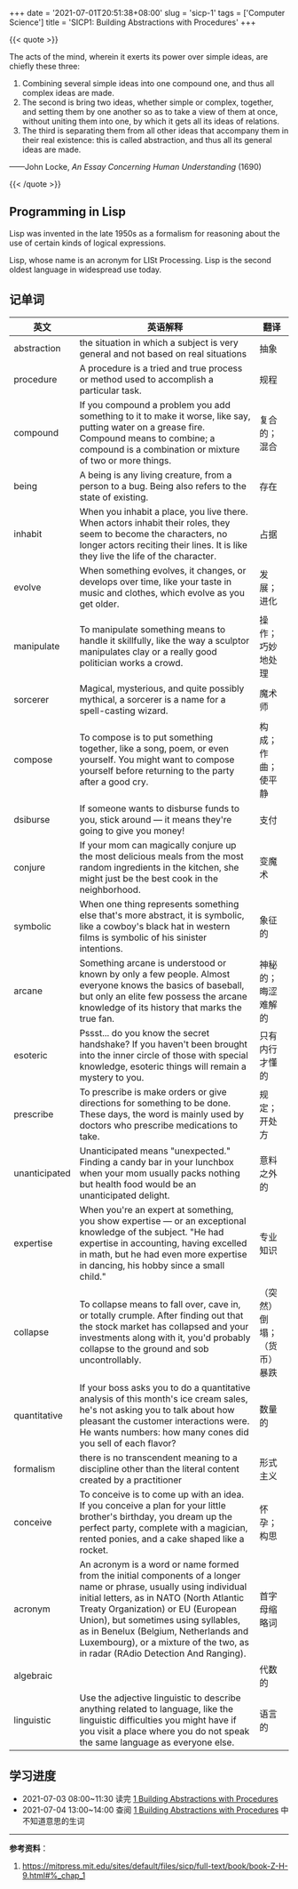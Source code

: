+++
date = '2021-07-01T20:51:38+08:00'
slug = 'sicp-1'
tags = ['Computer Science']
title = 'SICP1: Building Abstractions with Procedures'
+++

{{< quote >}}

The acts of the mind, wherein it exerts its power over simple ideas, are chiefly these three:

1. Combining several simple ideas into one compound one, and thus all complex ideas are made.
2. The second is bring two ideas, whether simple or complex, together, and setting them by one another so as to take a view of them at once, without uniting them into one, by which it gets all its ideas of relations.
3. The third is separating them from all other ideas that accompany them in their real existence: this is called abstraction, and thus all its general ideas are made.

——John Locke, *An Essay Concerning Human Understanding* (1690)

{{< /quote >}}

## Programming in Lisp

Lisp was invented in the late 1950s as a formalism for reasoning about the use of certain kinds of logical expressions.

Lisp, whose name is an acronym for LISt Processing. Lisp is the second oldest language in widespread use today.

## 记单词

| 英文          | 英语解释                                                                                                                                                                                                                                                                                                                                                              | 翻译                       |
| ------------- | --------------------------------------------------------------------------------------------------------------------------------------------------------------------------------------------------------------------------------------------------------------------------------------------------------------------------------------------------------------------- | -------------------------- |
| abstraction   | the situation in which a subject is very general and not based on real situations                                                                                                                                                                                                                                                                                     | 抽象                       |
| procedure     | A procedure is a tried and true process or method used to accomplish a particular task.                                                                                                                                                                                                                                                                               | 规程                       |
| compound      | If you compound a problem you add something to it to make it worse, like say, putting water on a grease fire. Compound means to combine; a compound is a combination or mixture of two or more things.                                                                                                                                                                | 复合的；混合               |
| being         | A being is any living creature, from a person to a bug. Being also refers to the state of existing.                                                                                                                                                                                                                                                                   | 存在                       |
| inhabit       | When you inhabit a place, you live there. When actors inhabit their roles, they seem to become the characters, no longer actors reciting their lines. It is like they live the life of the character.                                                                                                                                                                 | 占据                       |
| evolve        | When something evolves, it changes, or develops over time, like your taste in music and clothes, which evolve as you get older.                                                                                                                                                                                                                                       | 发展；进化                 |
| manipulate    | To manipulate something means to handle it skillfully, like the way a sculptor manipulates clay or a really good politician works a crowd.                                                                                                                                                                                                                            | 操作；巧妙地处理           |
| sorcerer      | Magical, mysterious, and quite possibly mythical, a sorcerer is a name for a spell-casting wizard.                                                                                                                                                                                                                                                                    | 魔术师                     |
| compose       | To compose is to put something together, like a song, poem, or even yourself. You might want to compose yourself before returning to the party after a good cry.                                                                                                                                                                                                      | 构成；作曲；使平静         |
| dsiburse      | If someone wants to disburse funds to you, stick around — it means they're going to give you money!                                                                                                                                                                                                                                                                   | 支付                       |
| conjure       | If your mom can magically conjure up the most delicious meals from the most random ingredients in the kitchen, she might just be the best cook in the neighborhood.                                                                                                                                                                                                   | 变魔术                     |
| symbolic      | When one thing represents something else that's more abstract, it is symbolic, like a cowboy's black hat in western films is symbolic of his sinister intentions.                                                                                                                                                                                                     | 象征的                     |
| arcane        | Something arcane is understood or known by only a few people. Almost everyone knows the basics of baseball, but only an elite few possess the arcane knowledge of its history that marks the true fan.                                                                                                                                                                | 神秘的；晦涩难解的         |
| esoteric      | Pssst... do you know the secret handshake? If you haven't been brought into the inner circle of those with special knowledge, esoteric things will remain a mystery to you.                                                                                                                                                                                           | 只有内行才懂的             |
| prescribe     | To prescribe is make orders or give directions for something to be done. These days, the word is mainly used by doctors who prescribe medications to take.                                                                                                                                                                                                            | 规定；开处方               |
| unanticipated | Unanticipated means "unexpected." Finding a candy bar in your lunchbox when your mom usually packs nothing but health food would be an unanticipated delight.                                                                                                                                                                                                         | 意料之外的                 |
| expertise     | When you're an expert at something, you show expertise — or an exceptional knowledge of the subject. "He had expertise in accounting, having excelled in math, but he had even more expertise in dancing, his hobby since a small child."                                                                                                                             | 专业知识                   |
| collapse      | To collapse means to fall over, cave in, or totally crumple. After finding out that the stock market has collapsed and your investments along with it, you'd probably collapse to the ground and sob uncontrollably.                                                                                                                                                  | （突然）倒塌；（货币）暴跌 |
| quantitative  | If your boss asks you to do a quantitative analysis of this month's ice cream sales, he's not asking you to talk about how pleasant the customer interactions were. He wants numbers: how many cones did you sell of each flavor?                                                                                                                                     | 数量的                     |
| formalism     | there is no transcendent meaning to a discipline other than the literal content created by a practitioner                                                                                                                                                                                                                                                             | 形式主义                   |
| conceive      | To conceive is to come up with an idea. If you conceive a plan for your little brother's birthday, you dream up the perfect party, complete with a magician, rented ponies, and a cake shaped like a rocket.                                                                                                                                                          | 怀孕；构思                 |
| acronym       | An acronym is a word or name formed from the initial components of a longer name or phrase, usually using individual initial letters, as in NATO (North Atlantic Treaty Organization) or EU (European Union), but sometimes using syllables, as in Benelux (Belgium, Netherlands and Luxembourg), or a mixture of the two, as in radar (RAdio Detection And Ranging). | 首字母缩略词               |
| algebraic     | &nbsp;                                                                                                                                                                                                                                                                                                                                                                | 代数的                     |
| linguistic    | Use the adjective linguistic to describe anything related to language, like the linguistic difficulties you might have if you visit a place where you do not speak the same language as everyone else.                                                                                                                                                                | 语言的                     |

## 学习进度

- 2021-07-03 08:00~11:30 读完 [1 Building Abstractions with Procedures](https://mitpress.mit.edu/sites/default/files/sicp/full-text/book/book-Z-H-9.html#%_chap_1)
- 2021-07-04 13:00~14:00 查阅 [1 Building Abstractions with Procedures](https://mitpress.mit.edu/sites/default/files/sicp/full-text/book/book-Z-H-9.html#%_chap_1) 中不知道意思的生词

---

**参考资料**：

1. <https://mitpress.mit.edu/sites/default/files/sicp/full-text/book/book-Z-H-9.html#%_chap_1>
